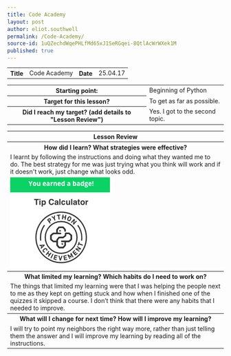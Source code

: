 ```yaml
---
title: Code Academy
layout: post
author: eliot.southwell
permalink: /Code-Academy/
source-id: 1uQZechdWqePHLfMd65xJ1SeRGqei-8QtlAcWrWXek1M
published: true
---
```

<table class="table1">
  <tr>
  <th>Title</th>
    <td>Code Academy</td>
    <th>Date</th>
    <td>25.04.17</td>
  </tr>
</table>


<table class="table1">
  <tr>
    <th>Starting point:</th>
    <td>Beginning of Python</td>
  </tr>
  <tr>
    <th>Target for this lesson?</th>
    <td>To get as far as possible.</td>
  </tr>
  <tr>
    <th>Did I reach my target? 
(add details to "Lesson Review")</th>
    <td>Yes. I got to the second topic.</td>
  </tr>
</table>


<table class="table1">
  <tr>
    <th>Lesson Review</th>
  </tr>
  <tr>
    <th>How did I learn? What strategies were effective? </th>
  </tr>
  <tr>
    <td>I learnt by following the instructions and doing what they wanted me to do. The best strategy for me was just trying what you think will work and if it doesn't work, just change what looks odd.
    
    
  </td>
  </tr>
  <tr>
  <td>
  <img src="https://raw.githubusercontent.com/Eawell/Eawell.github.io/master/images/Screen%20Shot%202017-05-02%20at%2015.00.41%20(1).png">
  </td>
  </tr>
  <tr>
    <th>What limited my learning? Which habits do I need to work on? </th>
  </tr>
  <tr>
    <td>The things that limited my learning were that I was helping the people next to me as they kept on getting stuck and how when I finished one of the quizzes it skipped a course. I don’t think that there were any habits that I needed to improve.</td>
  </tr>
  <tr>
    <th>What will I change for next time? How will I improve my learning?</th>
  </tr>
  <tr>
    <td>I will try to point my neighbors the right way more, rather than just telling them the answer and I will improve my learning by reading all of the instructions.</td>
  </tr>
</table>


